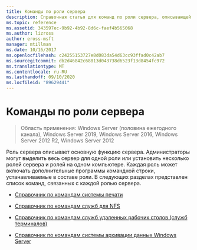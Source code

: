 ```yaml
---
title: Команды по роли сервера
description: Справочная статья для команд по роли сервера, описывающей основную функцию сервера.
ms.topic: reference
ms.assetid: 343597ec-9b92-4b92-8d6c-faef4b565068
ms.author: lizross
author: eross-msft
manager: mtillman
ms.date: 10/16/2017
ms.openlocfilehash: c24255153727e8d083da54d63cc93ffad0c42ab7
ms.sourcegitcommit: db2d46842c68813d043738d6523f13d8454fc972
ms.translationtype: MT
ms.contentlocale: ru-RU
ms.lasthandoff: 09/10/2020
ms.locfileid: "89629441"
---
```

# <a name="commands-by-server-role"></a>Команды по роли сервера

> Область применения: Windows Server (половина ежегодного канала), Windows Server 2019, Windows Server 2016, Windows Server 2012 R2, Windows Server 2012

Роль сервера описывает основную функцию сервера. Администраторы могут выделить весь сервер для одной роли или установить несколько ролей сервера и ролей на одном компьютере. Каждая роль может включать дополнительные программы командной строки, устанавливаемые в составе роли. В следующих разделах представлен список команд, связанных с каждой ролью сервера.

- [Справочник по командам системы печати](print-command-reference.md)

- [Справочник по командам служб для NFS](services-for-network-file-system-command-reference.md)

- [Справочник по командам служб удаленных рабочих столов (служб терминалов)](remote-desktop-services-terminal-services-command-reference.md)

- [Справочник по командам системы архивации данных Windows Server](windows-server-backup-command-reference.md)
